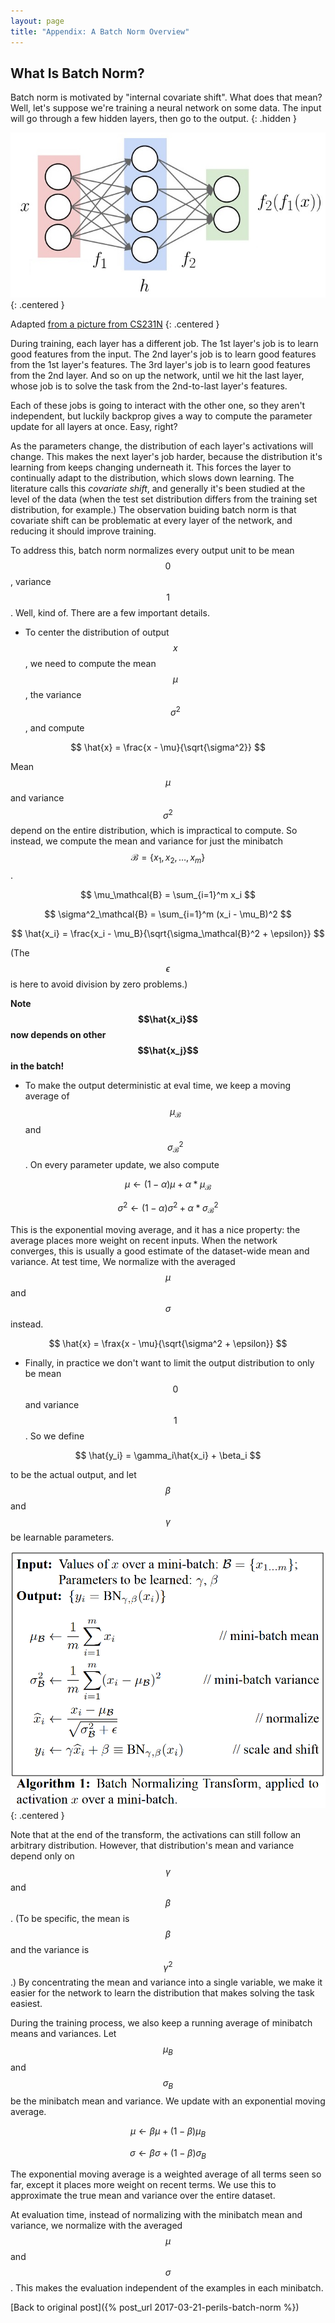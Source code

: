 ```yaml
---
layout: page
title: "Appendix: A Batch Norm Overview"
---
```


What Is Batch Norm?
--------------------------------------------------------------------------------

Batch norm is motivated by "internal covariate shift". What does that mean?
Well, let's suppose we're training a neural network on some data. The input
will go through a few hidden layers, then go to the output.
{: .hidden }

![One hidden layer neural net](/public/perils-batch-norm/neural_net.jpeg)
{: .centered }

Adapted [from a picture from CS231N](http://cs231n.github.io/neural-networks-1/)
{: .centered }

During training, each layer has a different job.
The 1st layer's job is to learn good features from the input. The 2nd layer's
job is to learn good features from the 1st layer's features. The 3rd layer's
job is to learn good features from the 2nd layer. And so on up the network,
until we hit the last layer, whose job is to solve the task from the 2nd-to-last
layer's features.

Each of these jobs is going to interact with the other one, so they aren't
independent, but luckily backprop gives a way to compute the parameter update
for all layers at once. Easy, right?

As the parameters change, the distribution of each layer's activations
will change. This makes the next layer's job harder, because the distribution
it's learning from keeps changing underneath it. This forces the layer to
continually adapt to the distribution, which slows down learning.
The literature calls this
*covariate shift*, and generally it's been studied at the level of the data
(when the test set distribution differs from the training set distribution,
for example.) The observation buiding batch norm is that covariate shift
can be problematic at every layer of the network, and reducing it should
improve training.

To address this, batch norm normalizes every output unit to be mean $$0$$,
variance $$1$$. Well, kind of. There are a few important details.

* To center the distribution of output $$x$$, we need to compute the mean $$\mu$$, the variance
$$\sigma^2$$, and compute

$$
    \hat{x} = \frac{x - \mu}{\sqrt{\sigma^2}}
$$

Mean $$\mu$$ and variance $$\sigma^2$$ depend on the entire distribution, which
is impractical to compute. So instead, we compute the mean and variance for
just the minibatch $$\mathcal{B} = \{x_1, x_2,\ldots, x_m\}$$.

$$
    \mu_\mathcal{B} = \sum_{i=1}^m x_i
$$

$$
    \sigma^2_\mathcal{B} = \sum_{i=1}^m (x_i - \mu_B)^2
$$

$$
    \hat{x_i} = \frac{x_i - \mu_B}{\sqrt{\sigma_\mathcal{B}^2 + \epsilon}}
$$

(The $$\epsilon$$ is here to avoid division by zero problems.)

**Note $$\hat{x_i}$$ now depends on other $$\hat{x_j}$$ in the batch!**


* To make the output deterministic at eval time, we keep a moving average
of $$\mu_\mathcal{B}$$ and $$\sigma^2_\mathcal{B}$$. On every parameter
update, we also compute

$$
    \mu \gets (1-\alpha) \mu + \alpha * \mu_\mathcal{B}
$$

$$
    \sigma^2 \gets (1-\alpha) \sigma^2 + \alpha * \sigma^2_\mathcal{B}
$$

This is the exponential moving average, and it has a nice property: the
average places more weight on recent inputs. When the network converges,
this is usually a good estimate of the dataset-wide mean and variance.
At test time, We normalize with the averaged $$\mu$$ and $$\sigma$$
instead.

$$
    \hat{x} = \frax{x - \mu}{\sqrt{\sigma^2 + \epsilon}}
$$

* Finally, in practice we don't want to limit the output distribution to only
be mean $$0$$ and variance $$1$$. So we define

$$
    \hat{y_i} = \gamma_i\hat{x_i} + \beta_i
$$

to be the actual output, and let $$\beta$$ and $$\gamma$$ be learnable
parameters.

![Batch norm algorithm](/public/perils-batch-norm/batch-norm-alg.png)
{: .centered }

Note that at the end of the transform, the activations can still follow an
arbitrary distribution. However, that distribution's mean and variance depend
only on $$\gamma$$ and $$\beta$$. (To be specific, the mean is $$\beta$$ and
the variance is $$\gamma^2$$.) By concentrating the mean and variance into
a single variable, we make it easier for the network to learn the distribution
that makes solving the task easiest.

During the training process, we also keep a running average of minibatch means
and variances. Let $$\mu_B$$ and $$\sigma_B$$ be the minibatch mean and variance.
We update with an exponential moving average.

$$
    \mu \gets \beta \mu + (1-\beta) \mu_B
$$

$$
    \sigma \gets \beta \sigma + (1-\beta) \sigma_B
$$

The exponential moving average is a weighted average of all terms seen so far,
except it places more weight on recent terms. We use this to approximate
the true mean and variance over the entire dataset.

At evaluation time, instead of normalizing with the minibatch mean and variance,
we normalize with the averaged $$\mu$$ and $$\sigma$$. This makes the evaluation
independent of the examples in each minibatch.

[Back to original post]({% post_url 2017-03-21-perils-batch-norm %})
